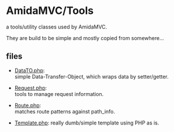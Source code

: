 AmidaMVC/Tools
==============

a tools/utility classes used by AmidaMVC. 

They are build to be simple and mostly copied from somewhere... 

files
-----

*   [DataTO.php](DataTO.php):  
    simple Data-Transfer-Object, which wraps data by setter/getter. 

*   [Request.php](Request.php):  
    tools to manage request information. 

*   [Route.php](Route.php):  
    matches route patterns against path_info.  

*   [Template.php](Template.php):
    really dumb/simple template using PHP as is. 